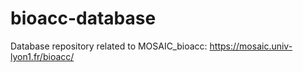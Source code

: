 # bioacc-database
Database repository related to MOSAIC_bioacc: https://mosaic.univ-lyon1.fr/bioacc/
